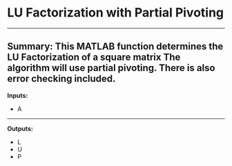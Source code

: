 # LU Factorization with Partial Pivoting
---
**Summary:** This MATLAB function determines the LU Factorization of a square matrix The algorithm will use partial pivoting.
There is also error checking included.
---

**Inputs:**
- A

---
**Outputs:**
- L
- U
- P
